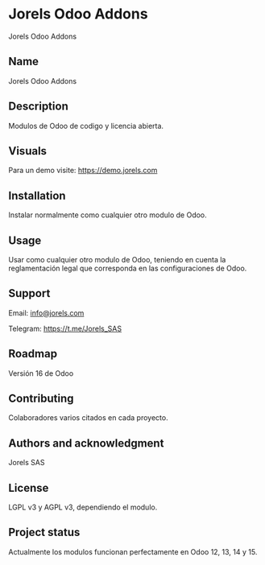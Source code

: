 # Jorels Odoo Addons

Jorels Odoo Addons

## Name

Jorels Odoo Addons

## Description

Modulos de Odoo de codigo y licencia abierta.

## Visuals

Para un demo visite: https://demo.jorels.com

## Installation

Instalar normalmente como cualquier otro modulo de Odoo.

## Usage

Usar como cualquier otro modulo de Odoo, teniendo en cuenta la reglamentación legal que corresponda en las
configuraciones de Odoo.

## Support

Email: info@jorels.com

Telegram: https://t.me/Jorels_SAS

## Roadmap

Versión 16 de Odoo

## Contributing

Colaboradores varios citados en cada proyecto.

## Authors and acknowledgment

Jorels SAS

## License

LGPL v3 y AGPL v3, dependiendo el modulo.

## Project status

Actualmente los modulos funcionan perfectamente en Odoo 12, 13, 14 y 15.
